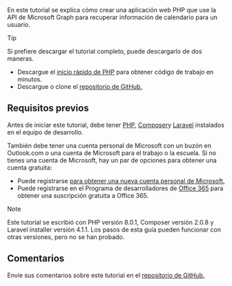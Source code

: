 <!-- markdownlint-disable MD002 MD041 -->

En este tutorial se explica cómo crear una aplicación web PHP que use la API de Microsoft Graph para recuperar información de calendario para un usuario.

> [!TIP]
> Si prefiere descargar el tutorial completo, puede descargarlo de dos maneras.
>
> - Descargue el [inicio rápido de PHP](https://developer.microsoft.com/graph/quick-start?platform=option-php) para obtener código de trabajo en minutos.
> - Descargue o clone el [repositorio de GitHub.](https://github.com/microsoftgraph/msgraph-training-phpapp)

## <a name="prerequisites"></a>Requisitos previos

Antes de iniciar este tutorial, debe tener [PHP,](http://php.net/downloads.php) [Composer](https://getcomposer.org/)y [Laravel](https://laravel.com/) instalados en el equipo de desarrollo.

También debe tener una cuenta personal de Microsoft con un buzón en Outlook.com o una cuenta de Microsoft para el trabajo o la escuela. Si no tienes una cuenta de Microsoft, hay un par de opciones para obtener una cuenta gratuita:

- Puede registrarse [para obtener una nueva cuenta personal de Microsoft.](https://signup.live.com/signup?wa=wsignin1.0&rpsnv=12&ct=1454618383&rver=6.4.6456.0&wp=MBI_SSL_SHARED&wreply=https://mail.live.com/default.aspx&id=64855&cbcxt=mai&bk=1454618383&uiflavor=web&uaid=b213a65b4fdc484382b6622b3ecaa547&mkt=E-US&lc=1033&lic=1)
- Puede registrarse en el Programa de desarrolladores de [Office 365](https://developer.microsoft.com/office/dev-program) para obtener una suscripción gratuita a Office 365.

> [!NOTE]
> Este tutorial se escribió con PHP versión 8.0.1, Composer versión 2.0.8 y Laravel installer versión 4.1.1. Los pasos de esta guía pueden funcionar con otras versiones, pero no se han probado.

## <a name="feedback"></a>Comentarios

Envíe sus comentarios sobre este tutorial en el [repositorio de GitHub.](https://github.com/microsoftgraph/msgraph-training-phpapp)
